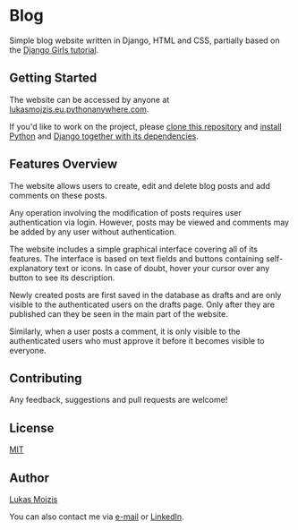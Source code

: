 # Blog
Simple blog website written in Django, HTML and CSS, partially based on the [Django Girls tutorial](https://tutorial.djangogirls.org/en/).

## Getting Started
The website can be accessed by anyone at [lukasmojzis.eu.pythonanywhere.com](https://lukasmojzis.eu.pythonanywhere.com/).

If you'd like to work on the project, please [clone this repository](https://docs.github.com/en/repositories/creating-and-managing-repositories/cloning-a-repository) and [install Python](https://tutorial.djangogirls.org/en/python_installation/) and [Django together with its dependencies](https://tutorial.djangogirls.org/en/django_installation/).

## Features Overview
The website allows users to create, edit and delete blog posts and add comments on these posts.

Any operation involving the modification of posts requires user authentication via login. However, posts may be viewed and comments may be added by any user without authentication.

The website includes a simple graphical interface covering all of its features. The interface is based on text fields and buttons containing self-explanatory text or icons. In case of doubt, hover your cursor over any button to see its description.

Newly created posts are first saved in the database as drafts and are only visible to the authenticated users on the drafts page. Only after they are published can they be seen in the main part of the website.

Similarly, when a user posts a comment, it is only visible to the authenticated users who must approve it before it becomes visible to everyone.

## Contributing
Any feedback, suggestions and pull requests are welcome!

## License
[MIT](https://choosealicense.com/licenses/mit/)

## Author
[Lukas Mojzis](https://github.com/lukas-mojzis)

You can also contact me via [e-mail](mailto:mojzis.lukas@gmail.com) or [LinkedIn](https://www.linkedin.com/in/lukas-mojzis/).
